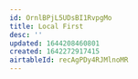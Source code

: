 ```yaml
---
id: OrnlBPjL5UDsBI1RvpgMo
title: Local First
desc: ''
updated: 1644208460801
created: 1642272917415
airtableId: recAgPDy4RJMlnoMR
---
```


